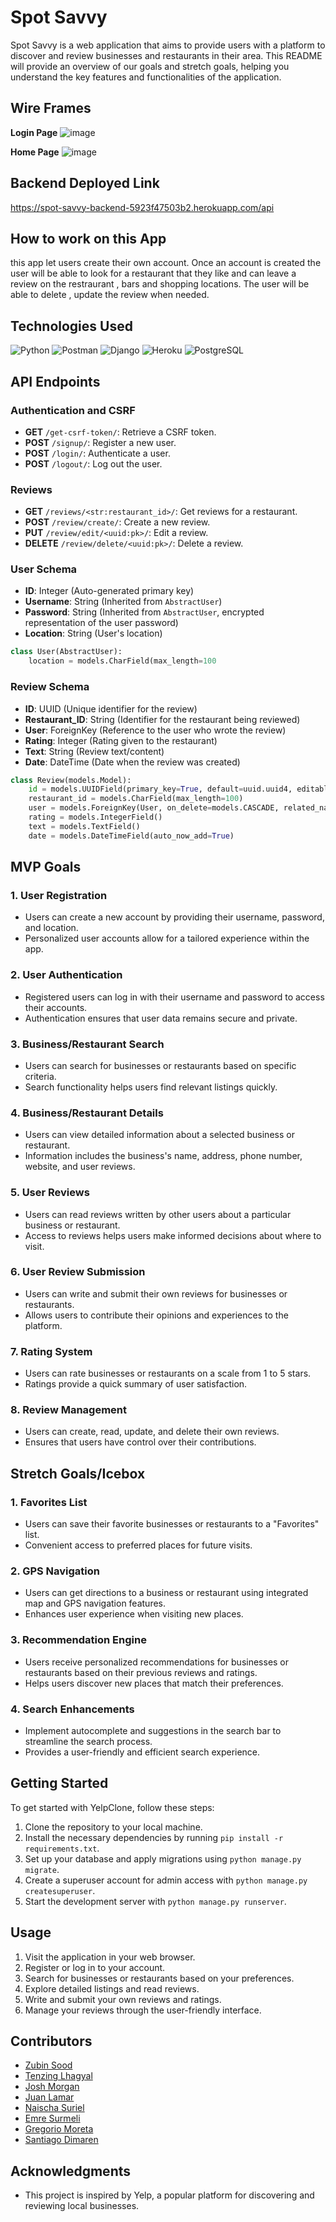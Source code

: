 # Spot Savvy
Spot Savvy is a web application that aims to provide users with a platform to discover and review businesses and restaurants in their area. This README will provide an overview of our goals and stretch goals, helping you understand the key features and functionalities of the application.

## Wire Frames

**Login Page**
![image](./images/log%20in%20page.png)

**Home Page**
![image](./images/home%20page.png)

## Backend Deployed Link

https://spot-savvy-backend-5923f47503b2.herokuapp.com/api


## How to work on this App
this app let users create their own account. Once an account is created the user will be able to look for a restaurant that they like and can leave a review on the restraurant , bars and shopping locations. The user will be able to delete , update the review when needed.

## Technologies Used


![Python](https://img.shields.io/badge/python-%2314354C.svg?style=for-the-badge&logo=python&logoColor=white)
![Postman](https://img.shields.io/badge/Postman-FF6C37?style=for-the-badge&logo=postman&logoColor=white)
![Django](https://img.shields.io/badge/django-%23092E20.svg?style=for-the-badge&logo=django&logoColor=white)
![Heroku](https://img.shields.io/badge/heroku-%23430098.svg?style=for-the-badge&logo=heroku&logoColor=white)
![PostgreSQL](https://img.shields.io/badge/postgresql-%23316192.svg?style=for-the-badge&logo=postgresql&logoColor=white)

## API Endpoints

### Authentication and CSRF
- **GET** `/get-csrf-token/`: Retrieve a CSRF token.
- **POST** `/signup/`: Register a new user.
- **POST** `/login/`: Authenticate a user.
- **POST** `/logout/`: Log out the user.

### Reviews
- **GET** `/reviews/<str:restaurant_id>/`: Get reviews for a restaurant.
- **POST** `/review/create/`: Create a new review.
- **PUT** `/review/edit/<uuid:pk>/`: Edit a review.
- **DELETE** `/review/delete/<uuid:pk>/`: Delete a review.

### User Schema
- **ID**: Integer (Auto-generated primary key)
- **Username**: String (Inherited from `AbstractUser`)
- **Password**: String (Inherited from `AbstractUser`, encrypted representation of the user password)
- **Location**: String (User's location)

```python
class User(AbstractUser):
    location = models.CharField(max_length=100

```

### Review Schema
- **ID**: UUID (Unique identifier for the review)
- **Restaurant_ID**: String (Identifier for the restaurant being reviewed)
- **User**: ForeignKey (Reference to the user who wrote the review)
- **Rating**: Integer (Rating given to the restaurant)
- **Text**: String (Review text/content)
- **Date**: DateTime (Date when the review was created)

```python
class Review(models.Model):
    id = models.UUIDField(primary_key=True, default=uuid.uuid4, editable=False)
    restaurant_id = models.CharField(max_length=100)
    user = models.ForeignKey(User, on_delete=models.CASCADE, related_name='reviews')
    rating = models.IntegerField()
    text = models.TextField()
    date = models.DateTimeField(auto_now_add=True)
```
## MVP Goals
### 1. User Registration
- Users can create a new account by providing their username, password, and location.
- Personalized user accounts allow for a tailored experience within the app.
### 2. User Authentication
- Registered users can log in with their username and password to access their accounts.
- Authentication ensures that user data remains secure and private.
### 3. Business/Restaurant Search
- Users can search for businesses or restaurants based on specific criteria.
- Search functionality helps users find relevant listings quickly.
### 4. Business/Restaurant Details
- Users can view detailed information about a selected business or restaurant.
- Information includes the business's name, address, phone number, website, and user reviews.
### 5. User Reviews
- Users can read reviews written by other users about a particular business or restaurant.
- Access to reviews helps users make informed decisions about where to visit.
### 6. User Review Submission
- Users can write and submit their own reviews for businesses or restaurants.
- Allows users to contribute their opinions and experiences to the platform.
### 7. Rating System
- Users can rate businesses or restaurants on a scale from 1 to 5 stars.
- Ratings provide a quick summary of user satisfaction.
### 8. Review Management
- Users can create, read, update, and delete their own reviews.
- Ensures that users have control over their contributions.
## Stretch Goals/Icebox
### 1. Favorites List
- Users can save their favorite businesses or restaurants to a "Favorites" list.
- Convenient access to preferred places for future visits.
### 2. GPS Navigation
- Users can get directions to a business or restaurant using integrated map and GPS navigation features.
- Enhances user experience when visiting new places.
### 3. Recommendation Engine
- Users receive personalized recommendations for businesses or restaurants based on their previous reviews and ratings.
- Helps users discover new places that match their preferences.
### 4. Search Enhancements
- Implement autocomplete and suggestions in the search bar to streamline the search process.
- Provides a user-friendly and efficient search experience.
## Getting Started
To get started with YelpClone, follow these steps:
1. Clone the repository to your local machine.
2. Install the necessary dependencies by running `pip install -r requirements.txt`.
3. Set up your database and apply migrations using `python manage.py migrate`.
4. Create a superuser account for admin access with `python manage.py createsuperuser`.
5. Start the development server with `python manage.py runserver`.
## Usage
1. Visit the application in your web browser.
2. Register or log in to your account.
3. Search for businesses or restaurants based on your preferences.
4. Explore detailed listings and read reviews.
5. Write and submit your own reviews and ratings.
6. Manage your reviews through the user-friendly interface.

## Contributors
- [Zubin Sood](https://www.linkedin.com/in/zubinsood/)
- [Tenzing Lhagyal](https://www.linkedin.com/in/tenzing-lhagyal/)
- [Josh Morgan](https://www.linkedin.com/in/joshmorgan1992/)
- [Juan Lamar](https://www.linkedin.com/in/juanlamar/)
- [Naischa Suriel](https://www.linkedin.com/in/naischa-suriel/)
- [Emre Surmeli](https://www.linkedin.com/in/emresurmeli/)
- [Gregorio Moreta](https://www.linkedin.com/in/gregorio-moreta/)
- [Santiago Dimaren](https://www.linkedin.com/in/santiago-dimaren/)
## Acknowledgments
- This project is inspired by Yelp, a popular platform for discovering and reviewing local businesses.

